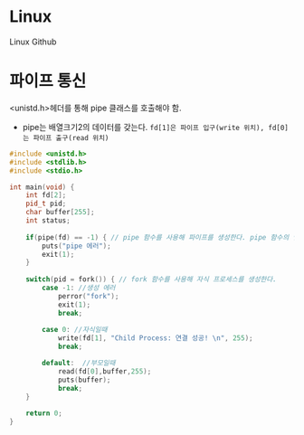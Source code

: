 # Linux
Linux Github

# 파이프 통신

<unistd.h>헤더를 통해 
pipe 클래스를 호출해야 함.

- pipe는 배열크기2의 데이터를 갖는다. `fd[1]은 파이프 입구(write 위치), fd[0]는 파이프 출구(read 위치)`
```c++
#include <unistd.h>
#include <stdlib.h>
#include <stdio.h>

int main(void) {
    int fd[2];
    pid_t pid;
    char buffer[255];
    int status;
 
    if(pipe(fd) == -1) { // pipe 함수를 사용해 파이프를 생성한다. pipe 함수의 인자로는 파일 기술자를 저장할 배열을 지정한다.
        puts("pipe 에러");
        exit(1);
    }
 
    switch(pid = fork()) { // fork 함수를 사용해 자식 프로세스를 생성한다.
        case -1: //생성 에러
            perror("fork");
            exit(1);
            break;
            
        case 0: //자식일때
            write(fd[1], "Child Process: 연결 성공! \n", 255);
            break;

        default:  //부모일때
            read(fd[0],buffer,255);
            puts(buffer);
            break;
    }
 
    return 0;
}
```
